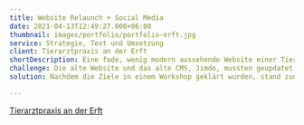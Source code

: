 ```yaml
---
title: Website Relaunch + Social Media
date: 2021-04-13T12:49:27.000+06:00
thumbnail: images/portfolio/portfolio-erft.jpg
service: Strategie, Text und Umsetzung
client: Tierarztpraxis an der Erft
shortDescription: Eine fade, wenig modern aussehende Website einer Tierarztpraxis mit veralteten Inhalten, die Besucher in der Navigation und Nutzerführung verwirrte, stand für eine Generalüberholung auf dem Programm. Nutzer:innen sollten sich auch beim Besuch der Website wohl fühlen und direkt erkennen, was die Praxis ausmacht. Qualität, Professionalität und ein familiärer Umgang sollten jedem ins Auge springen. Neue Inhalte sollten Mehrwert liefern und Antworten auf die Fragen der Kund:innen liefern. Außerdem sollte der Instagram-Kanal genutzt werden, um mit regelmäßigem und kontinuierlichen Postings eine aktive Community aufzubauen. 
challenge: Die alte Website und das alte CMS, Jimdo, mussten geupdatet werden, ohne, dass die Seite offline ging. Die Website war über die Jahre gewachsen, sodass nun eine Fülle an veralteten Informationen, Links sowie unterschiedlichen Seitentypen und Layouts wartete. Das Design erinnerte an vergangene Zeiten. Im Unternehmen gab es keine Mitarbeiter mehr, die noch für die Seite zuständig waren.
solution: Nachdem die Ziele in einem Workshop geklärt wurden, stand zunächst ein gründliches Content Audit auf dem Programm. Welche Inhalte sind vorhanden? Welche können noch verwendet werden? Dann wurde eine Struktur für die Website entwickelt, die zukünftige Besucher nicht mehr verwirrt, sondern sie an die Hand nimmt. Auch ein neuer Blog wurde ins Leben gerufen. Nun stehen kontinuierlich Kreation und Umsetzung für Website, Blog sowie Facebook und Instagram auf der Agenda. 

---
```

[Tierarztpraxis an der Erft](https://www.tierarztpraxis-erft.de/)